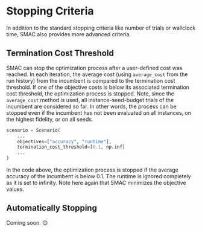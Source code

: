 # Stopping Criteria

In addition to the standard stopping criteria like number of trials or wallclock time, SMAC also provides 
more advanced criteria.


## Termination Cost Threshold

SMAC can stop the optimization process after a user-defined cost was reached. In each iteration, the average cost 
(using ``average_cost`` from the run history) from the incumbent is compared to the termination cost threshold. If one
of the objective costs is below its associated termination cost threshold, the optimization process is stopped.
Note, since the ``average_cost`` method is used, all instance-seed-budget trials of the incumbent are considered so far.
In other words, the process can be stopped even if the incumbent has not been evaluated on all instances, on the 
highest fidelity, or on all seeds.


```python
scenario = Scenario(
    ...
    objectives=["accuracy", "runtime"],
    termination_cost_threshold=[0.1, np.inf]
    ...
)
```

In the code above, the optimization process is stopped if the average accuracy of the incumbent is below 0.1. The 
runtime is ignored completely as it is set to infinity. Note here again that SMAC minimizes the objective values.


## Automatically Stopping

Coming soon. 😊